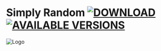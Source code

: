 # Simply Random [![DOWNLOAD](http://cf.way2muchnoise.eu/full_253243_downloads%20on%20CurseForge.svg)](https://minecraft.curseforge.com/projects/253243) [![AVAILABLE VERSIONS](http://cf.way2muchnoise.eu/versions/253243.svg)](https://minecraft.curseforge.com/projects/253243)

![Logo](https://i.imgur.com/ZQLgK7r.png)
